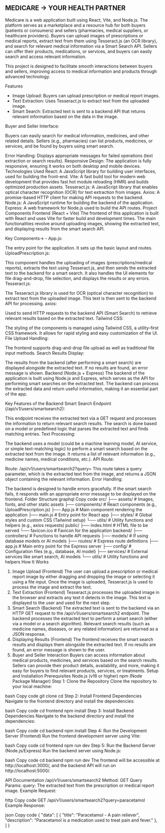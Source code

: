 MEDICARE -> YOUR HEALTH PARTNER
------------------------------

Medicare is a web application built using React, Vite, and Node.js. The platform serves as a marketplace and a resource hub for both buyers (patients or consumers) and sellers (pharmacies, medical suppliers, or healthcare providers). Buyers can upload images of prescriptions or medical reports, extract text from them using Tesseract.js (an OCR library), and search for relevant medical information via a Smart Search API. Sellers can offer their products, medications, or services, and buyers can easily search and access relevant information.


This project is designed to facilitate smooth interactions between buyers and sellers, improving access to medical information and products through advanced technology.

Features

-  Image Upload: Buyers can upload prescription or medical report images.
-  Text Extraction: Uses Tesseract.js to extract text from the uploaded image.
-  Smart Search: Extracted text is sent to a backend API that returns relevant information based on the data in the image.



Buyer and Seller Interface:

Buyers can easily search for medical information, medicines, and other related details.
Sellers (e.g., pharmacies) can list products, medicines, or services, and be found by buyers using smart search.

Error Handling: Displays appropriate messages for failed operations (text extraction or search results).
Responsive Design: The application is fully responsive, ensuring it works on both desktop and mobile devices.
Technologies Used
React: A JavaScript library for building user interfaces, used for building the front-end.
Vite: A fast build tool for modern web development that provides fast hot module reloading (HMR) and builds optimized production assets.
Tesseract.js: A JavaScript library that enables optical character recognition (OCR) for text extraction from images.
Axios: A promise-based HTTP client for making API requests to the backend.
Node.js: A JavaScript runtime for building the backend of the application.
Express: A web framework for Node.js used to build the API routes.
Project Components
Frontend (React + Vite)
The frontend of this application is built with React and uses Vite for faster build and development times. The main functionalities revolve around uploading images, showing the extracted text, and displaying results from the smart search API.

Key Components->
    -   App.js:

The entry point for the application. It sets up the basic layout and routes.
UploadPrescription.js:

This component handles the uploading of images (prescriptions/medical reports), extracts the text using Tesseract.js, and then sends the extracted text to the backend for a smart search.
It also handles the UI elements for file drag-and-drop, file selection, and displays the results or any errors.
Tesseract.js:

The Tesseract.js library is used for OCR (optical character recognition) to extract text from the uploaded image. This text is then sent to the backend API for processing.
axios:

Used to send HTTP requests to the backend API (Smart Search) to retrieve relevant results based on the extracted text.
Tailwind CSS:

The styling of the components is managed using Tailwind CSS, a utility-first CSS framework. It allows for rapid styling and easy customization of the UI.
File Upload Handling:

The frontend supports drag-and-drop file upload as well as traditional file input methods.
Search Results Display:

The results from the backend (after performing a smart search) are displayed alongside the extracted text. If no results are found, an error message is shown.
Backend (Node.js + Express)
The backend of the application is built using Node.js and Express, which serves as the API for performing smart searches on the extracted text. The backend can process the extracted data and return useful information, making it an essential part of the app.

Key Features of the Backend
Smart Search Endpoint (/api/v1/users/smartsearch2):

This endpoint receives the extracted text via a GET request and processes the information to return relevant search results. The search is done based on a model or predefined logic that parses the extracted text and finds matching entries.
Text Processing:

The backend uses a model (could be a machine learning model, AI service, or simple text-matching logic) to perform a smart search based on the extracted text from the image. It returns a list of relevant information (e.g., medicine names, medical conditions, etc.).
API Route:

Route: /api/v1/users/smartsearch2?query=<extracted-text>
This route takes a query parameter, which is the extracted text from the image, and returns a JSON object containing the relevant information.
Error Handling:

The backend is designed to handle errors gracefully. If the smart search fails, it responds with an appropriate error message to be displayed on the frontend.
Folder Structure
graphql
Copy code
src/
  ├── assets/          # Images, fonts, and other static assets
  ├── components/      # React components (e.g., UploadPrescription.js)
  ├── App.js           # Main component rendering the application
  ├── main.js          # Entry point for React app
  ├── styles/          # Global styles and custom CSS (Tailwind setup)
  └── utils/           # Utility functions and helpers (e.g., axios requests)
public/
  ├── index.html       # HTML file to be served
  └── favicon.ico      # Favicon for the application
backend/
  ├── controllers/      # Functions to handle API requests
  ├── models/           # If using database models or AI models
  ├── routes/           # Express route definitions
  ├── app.js            # Main entry point for the Express server
  ├── config/           # Configuration files (e.g., database, AI model)
  ├── services/         # External services like smart search, AI models
  └── utils/            # Utility functions and helpers
How It Works
1. Image Upload (Frontend)
The user can upload a prescription or medical report image by either dragging and dropping the image or selecting it using a file input.
Once the image is uploaded, Tesseract.js is used to process the image and extract the text.
2. Text Extraction (Frontend)
Tesseract.js processes the uploaded image in the browser and extracts any text it detects in the image. This text is displayed to the user and used for the next step.
3. Smart Search (Backend)
The extracted text is sent to the backend via an HTTP GET request to the /api/v1/users/smartsearch2 endpoint.
The backend processes the extracted text to perform a smart search (either via a model or a search algorithm).
Relevant search results (such as medicine names, diseases, or any related information) are returned as a JSON response.
4. Displaying Results (Frontend)
The frontend receives the smart search results and displays them alongside the extracted text.
If no results are found, an error message is shown to the user.
5. Buyer and Seller Interaction
Buyers can access information about medical products, medicines, and services based on the search results.
Sellers can provide their product details, availability, and more, making it easy for buyers to find relevant products, services, or treatments.
Setup and Installation
Prerequisites
Node.js (v16 or higher)
npm (Node Package Manager)
Step 1: Clone the Repository
Clone the repository to your local machine:

bash
Copy code
git clone <your-repository-url>
cd <project-folder>
Step 2: Install Frontend Dependencies
Navigate to the frontend directory and install the dependencies:

bash
Copy code
cd frontend
npm install
Step 3: Install Backend Dependencies
Navigate to the backend directory and install the dependencies:

bash
Copy code
cd backend
npm install
Step 4: Run the Development Server (Frontend)
Run the frontend development server using Vite:

bash
Copy code
cd frontend
npm run dev
Step 5: Run the Backend Server (Node.js/Express)
Run the backend server using Node.js:

bash
Copy code
cd backend
npm run dev
The frontend will be accessible at http://localhost:3000/, and the backend API will run on http://localhost:5000/.

API Documentation
/api/v1/users/smartsearch2
Method: GET
Query Params:
query: The extracted text from the prescription or medical report image.
Example Request:

http
Copy code
GET /api/v1/users/smartsearch2?query=paracetamol
Example Response:

json
Copy code
{
  "data": [
    {
      "title": "Paracetamol - A pain reliever",
      "description": "Paracetamol is a medication used to treat pain and fever."
    },
  ]
}
     
